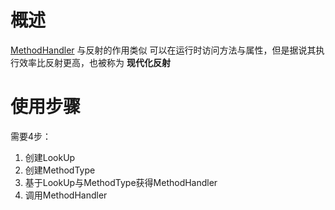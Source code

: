 # 概述

 [MethodHandler]("https://docs.oracle.com/javase/9/docs/api/java/lang/invoke/MethodHandle.html") 与反射的作用类似
可以在运行时访问方法与属性，但是据说其执行效率比反射更高，也被称为 **现代化反射**


# 使用步骤
需要4步：
1. 创建LookUp
2. 创建MethodType
3. 基于LookUp与MethodType获得MethodHandler
4. 调用MethodHandler